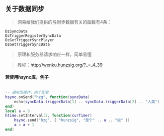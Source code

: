 ## 关于数据同步
 > 网易给我们提供的与同步数据有关的函数有4条：
```
DzSyncData
DzTriggerRegisterSyncData
DzGetTriggerSyncPlayer
DzGetTriggerSyncData
```
> 原理和服务器请求响应一样，简单易懂

> 教程：http://wenku.hunzsig.org/?_=_4_39

#### 若使用hsync库，例子

```lua

-- 通用型操作，两个配套
hsync.onSend("hzg", function(syncData)
    echo(syncData.triggerData[1] .. syncData.triggerData[2] .. "人类")
end)
local a = 0
htime.setInterval(2, function(curTimer)
    hsync.send("hzg", { "hunzsig", "是个" .. a .. "级" })
    a = a + 1
end)

```